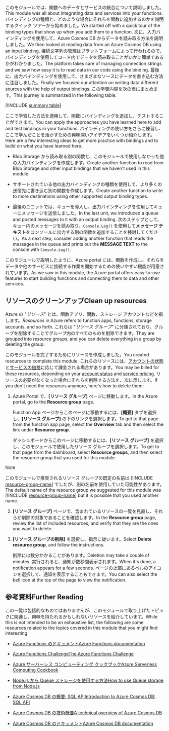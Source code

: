 <span data-ttu-id="9ec44-101">このモジュールでは、関数へのデータとサービスの統合について説明しました。</span><span class="sxs-lookup"><span data-stu-id="9ec44-101">This module was all about integrating data and services into your functions.</span></span> <span data-ttu-id="9ec44-102">バインディングの種類と、どのような場合にそれらを関数に追加するのかを説明するクイック ツアーから始めました。</span><span class="sxs-lookup"><span data-stu-id="9ec44-102">We started off with a quick tour of the binding types that show up when you add them to a function.</span></span> <span data-ttu-id="9ec44-103">次に、入力バインディングを使用して、Azure Cosmos DB からデータを読み取る方法を説明しました。</span><span class="sxs-lookup"><span data-stu-id="9ec44-103">We then looked at reading data from an Azure Cosmos DB using an input binding.</span></span> <span data-ttu-id="9ec44-104">接続文字列の管理はプラットフォームによって行われるので、バインディングを使用してコード内でデータを読み取ることがいかに簡単であるかがわかりました。</span><span class="sxs-lookup"><span data-stu-id="9ec44-104">The platform takes care of managing connection strings and we saw how easy it is to read data in our code using the binding.</span></span> <span data-ttu-id="9ec44-105">最後に、出力バインディングを使用して、さまざまなソースにデータを書き込む方法に注目しました。</span><span class="sxs-lookup"><span data-stu-id="9ec44-105">Finally we focused our attention on writing data different sources with the help of output bindings.</span></span> <span data-ttu-id="9ec44-106">この学習内容を次の表にまとめます。</span><span class="sxs-lookup"><span data-stu-id="9ec44-106">This journey is summarized in the following table.</span></span>

[!INCLUDE [summary table](./summary-table.md)]

<span data-ttu-id="9ec44-107">ここで学習した方法を適用して、関数にバインディングを追加し、テストすることができます。</span><span class="sxs-lookup"><span data-stu-id="9ec44-107">You can apply the approaches you have learned here to add and test bindings in your functions.</span></span> <span data-ttu-id="9ec44-108">バインディングの使い方をさらに練習し、ここで学んだことを活かすための興味深いアイデアをいくつか紹介します。</span><span class="sxs-lookup"><span data-stu-id="9ec44-108">Here are a few interesting ideas to get more practice with bindings and to build on what you have learned here.</span></span>

* <span data-ttu-id="9ec44-109">Blob Storage から読み取る別の関数と、このモジュールで使用しなかった他の入力バインディングを作成します。</span><span class="sxs-lookup"><span data-stu-id="9ec44-109">Create another function to read from Blob Storage and other input bindings that we haven't used in this module.</span></span>

* <span data-ttu-id="9ec44-110">サポートされている他の出力バインディングの種類を使用して、より多くの送信先に書き込む別の関数を作成します。</span><span class="sxs-lookup"><span data-stu-id="9ec44-110">Create another function to write to more destinations using other supported output binding types.</span></span>

* <span data-ttu-id="9ec44-111">最後のユニットでは、キューを導入し、出力バインディングを使用してキューにメッセージを送信しました。</span><span class="sxs-lookup"><span data-stu-id="9ec44-111">In the last unit, we introduced a queue and posted messages to it with an output binding.</span></span> <span data-ttu-id="9ec44-112">次のステップとして、キュー内のメッセージを読み取り、`Console.Log()` を使用して**メッセージ テキスト**をコンソールに出力する別の関数を追加することを検討してください。</span><span class="sxs-lookup"><span data-stu-id="9ec44-112">As a next step, consider adding another function that reads the messages in the queue and prints out the **MESSAGE TEXT** to the console with `Console.Log()`.</span></span>

<span data-ttu-id="9ec44-113">このモジュールで説明したように、Azure portal には、関数を作成し、それらをデータや他のサービスに接続する作業を開始するための使いやすい機能が用意されています。</span><span class="sxs-lookup"><span data-stu-id="9ec44-113">As we saw in this module, the Azure portal offers easy-to-use features to start building functions and connecting them to data and other services.</span></span>

## <a name="clean-up-resources"></a><span data-ttu-id="9ec44-114">リソースのクリーンアップ</span><span class="sxs-lookup"><span data-stu-id="9ec44-114">Clean up resources</span></span>

<span data-ttu-id="9ec44-115">Azure の "*リソース*" とは、関数アプリ、関数、ストレージ アカウントなどを指します。</span><span class="sxs-lookup"><span data-stu-id="9ec44-115">*Resources* in Azure refers to function apps, functions, storage accounts, and so forth.</span></span> <span data-ttu-id="9ec44-116">これらは "*リソース グループ*" に分類されており、グループを削除することでグループ内のすべてのものを削除できます。</span><span class="sxs-lookup"><span data-stu-id="9ec44-116">They are grouped into *resource groups*, and you can delete everything in a group by deleting the group.</span></span>

<span data-ttu-id="9ec44-117">このモジュールを完了するためにリソースを作成しました。</span><span class="sxs-lookup"><span data-stu-id="9ec44-117">You created resources to complete this module.</span></span> <span data-ttu-id="9ec44-118">これらのリソースには、[アカウントの状態](https://azure.microsoft.com/account/)と[サービスの価格](https://azure.microsoft.com/pricing/)に応じて課金される場合があります。</span><span class="sxs-lookup"><span data-stu-id="9ec44-118">You may be billed for these resources, depending on your [account status](https://azure.microsoft.com/account/) and [service pricing](https://azure.microsoft.com/pricing/).</span></span> <span data-ttu-id="9ec44-119">リソースの必要がなくなった場合にそれらを削除する方法を、次に示します。</span><span class="sxs-lookup"><span data-stu-id="9ec44-119">If you don't need the resources anymore, here's how to delete them:</span></span>

1. <span data-ttu-id="9ec44-120">Azure Portal で、**[リソース グループ]** ページに移動します。</span><span class="sxs-lookup"><span data-stu-id="9ec44-120">In the Azure portal, go to the **Resource group** page.</span></span>

   <span data-ttu-id="9ec44-121">Function App ページからこのページに移動するには、**[概要]** タブを選択し、**[リソース グループ]** の下のリンクを選択します。</span><span class="sxs-lookup"><span data-stu-id="9ec44-121">To get to that page from the function app page, select the **Overview** tab and then select the link under **Resource group**.</span></span>

   <span data-ttu-id="9ec44-122">ダッシュボードからこのページに移動するには、**[リソース グループ]** を選択し、このモジュールで使用したリソース グループを選択します。</span><span class="sxs-lookup"><span data-stu-id="9ec44-122">To get to that page from the dashboard, select **Resource groups**, and then select the resource group that you used for this module.</span></span> 

> [!NOTE]
> <span data-ttu-id="9ec44-123">このモジュールで推奨されるリソース グループの既定の名前は [!INCLUDE [resource-group-name](./rg-name.md)] でしたが、別の名前を使用していた可能性があります。</span><span class="sxs-lookup"><span data-stu-id="9ec44-123">The default name of the resource group we suggested for this module was [!INCLUDE [resource-group-name](./rg-name.md)] but it is possible that you used another name.</span></span>

2. <span data-ttu-id="9ec44-124">**[リソース グループ]** ページで、含まれているリソースの一覧を見直し、それらが削除の対象であることを確認します。</span><span class="sxs-lookup"><span data-stu-id="9ec44-124">In the **Resource group** page, review the list of included resources, and verify that they are the ones you want to delete.</span></span>

3. <span data-ttu-id="9ec44-125">**[リソース グループの削除]** を選択し、指示に従います。</span><span class="sxs-lookup"><span data-stu-id="9ec44-125">Select **Delete resource group**, and follow the instructions.</span></span>

   <span data-ttu-id="9ec44-126">削除には数分かかることがあります。</span><span class="sxs-lookup"><span data-stu-id="9ec44-126">Deletion may take a couple of minutes.</span></span> <span data-ttu-id="9ec44-127">実行されると、通知が数秒間表示されます。</span><span class="sxs-lookup"><span data-stu-id="9ec44-127">When it's done, a notification appears for a few seconds.</span></span> <span data-ttu-id="9ec44-128">ページの上部にあるベルのアイコンを選択して、通知を表示することもできます。</span><span class="sxs-lookup"><span data-stu-id="9ec44-128">You can also select the bell icon at the top of the page to view the notification.</span></span>

## <a name="further-reading"></a><span data-ttu-id="9ec44-129">参考資料</span><span class="sxs-lookup"><span data-stu-id="9ec44-129">Further Reading</span></span>

<span data-ttu-id="9ec44-130">この一覧は包括的なものではありませんが、このモジュールで取り上げたトピックに関連し、興味を持たれるかもしれないリソースを紹介しています。</span><span class="sxs-lookup"><span data-stu-id="9ec44-130">While this is not intended to be an exhaustive list, the following are some resources related to the topics covered in this module that you might find interesting.</span></span>

 * [<span data-ttu-id="9ec44-131">Azure Functions のドキュメント</span><span class="sxs-lookup"><span data-stu-id="9ec44-131">Azure Functions documentation</span></span>](https://docs.microsoft.com/azure/azure-functions/)

* [<span data-ttu-id="9ec44-132">Azure Functions Challenge</span><span class="sxs-lookup"><span data-stu-id="9ec44-132">The Azure Functions Challenge</span></span>](https://aka.ms/afc)

* [<span data-ttu-id="9ec44-133">Azure サーバーレス コンピューティング クックブック</span><span class="sxs-lookup"><span data-stu-id="9ec44-133">Azure Serverless Computing Cookbook</span></span>](https://azure.microsoft.com/resources/azure-serverless-computing-cookbook/)

 * [<span data-ttu-id="9ec44-134">Node.js から Queue ストレージを使用する方法</span><span class="sxs-lookup"><span data-stu-id="9ec44-134">How to use Queue storage from Node.js</span></span>](https://docs.microsoft.com/azure/storage/queues/storage-nodejs-how-to-use-queues)

 * [<span data-ttu-id="9ec44-135">Azure Cosmos DB の概要: SQL API</span><span class="sxs-lookup"><span data-stu-id="9ec44-135">Introduction to Azure Cosmos DB: SQL API</span></span>](https://docs.microsoft.com/azure/cosmos-db/sql-api-introduction)

* [<span data-ttu-id="9ec44-136">Azure Cosmos DB の技術概要</span><span class="sxs-lookup"><span data-stu-id="9ec44-136">A technical overview of Azure Cosmos DB</span></span>](https://azure.microsoft.com/blog/a-technical-overview-of-azure-cosmos-db/)

* [<span data-ttu-id="9ec44-137">Azure Cosmos DB のドキュメント</span><span class="sxs-lookup"><span data-stu-id="9ec44-137">Azure Cosmos DB documentation</span></span>](https://docs.microsoft.com/azure/cosmos-db/)
